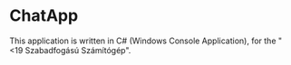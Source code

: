 # ChatApp
This application is written in C# (Windows Console Application), for the "&lt;19 Szabadfogású Számítógép".
